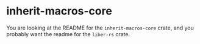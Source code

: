 # inherit-macros-core
You are looking at the README for the `inherit-macros-core` crate, and you probably want the readme for the `liber-rs` crate.  